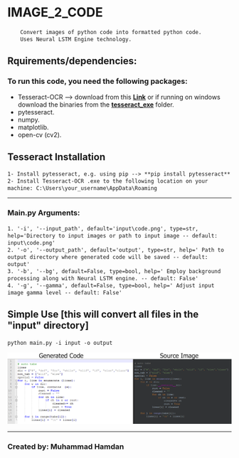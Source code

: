 # IMAGE_2_CODE
        Convert images of python code into formatted python code.
        Uses Neural LSTM Engine technology.

## Rquirements/dependencies: 
### To run this code, you need the following packages:
* Tesseract-OCR --> download from this [**Link**](https://tesseract-ocr.github.io/tessdoc/4.0-with-LSTM.html#400-alpha-for-windows) or if running on windows download the binaries from the [**tesseract_exe**](https://github.com/mhamdan91/IMAGE_2_CODE/tree/master/tesseract_exe) folder.
* pytesseract.
* numpy.
* matplotlib.
* open-cv (cv2).

## Tesseract Installation
    1- Install pytesseract, e.g. using pip --> **pip install pytesseract**
    2- Install Tesseract-OCR .exe to the following location on your machine: C:\Users\your_username\AppData\Roaming 
------------------------------------

### Main.py Arguments:
    1. '-i', '--input_path', default='input\code.png', type=str, help='Directory to input images or path to input image -- default: input\code.png'
    2. '-o', '--output_path', default='output', type=str, help=' Path to output directory where generated code will be saved -- default: output'
    3. '-b', '--bg', default=False, type=bool, help=' Employ background processing along with Neural LSTM engine. -- default: False'
    4. '-g', '--gamma', default=False, type=bool, help=' Adjust input image gamma level -- default: False'

## Simple Use [this will convert all files in the "input" directory]
    python main.py -i input -o output

![Sample Output](example.png)    


------------------------------------------
### Created by: Muhammad Hamdan	 
